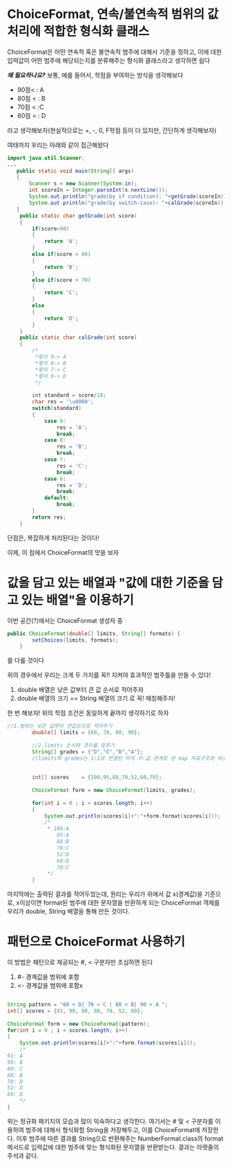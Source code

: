 # ChoiceFormat, 연속/불연속적 범위의 값 처리에 적합한 형식화 클래스

ChoiceFormat은 어떤 연속적 혹은 불연속적 범주에 대해서 기준을 정하고, 이에 대한 입력값이 어떤 범주에 해당되는지를 분류해주는 형식화 클래스라고 생각하면 쉽다

***왜 필요하나요?*** 
보통, 예를 들어서, 학점을 부여하는 방식을 생각해보다

 - 90점< : A
 -  80점 < : B 
 - 70점 < :C 
 - 60점 < : D

라고 생각해보자(현실적으로는 +, -, 0, F학점 등이 더 있지만, 간단하게 생각해보자)

여태까지 우리는 아래와 같이 접근해왔다

~~~java
import java.util.Scanner;
...
   public static void main(String[] args)
   {
	   Scanner s = new Scanner(System.in);
	   int scoreIn = Integer.parseInt(s.nextLine());
	   System.out.println("grade(by if condition): "+getGrade(scoreIn));
	   System.out.println("grade(by switch-case): "+calGrade(scoreIn));
   }
	public static char getGrade(int score)
	{
		if(score>90)
		{
			return 'A';
		}
		else if(score > 80)
		{
			return 'B';
		}
		else if(score > 70)
		{
			return 'C';
		}
		else
		{
			return 'D';
		}
	}
	public static char calGrade(int score)
	{
		/*
		 *몫이 9-> A
		 *몫이 8-> B
		 *몫이 7-> C
		 *몫이 6-> D 
		 */
		
		int standard = score/10;
		char res = '\u0000';
		switch(standard)
		{
			case 9:
				res = 'A';
				break;
			case 8:
				res = 'B';
				break;
			case 7:
				res = 'C';
				break;
			case 6:
				res = 'D';
				break;
			default:
				break;			
		}
		return res;
	}
~~~
단점은, 복잡하게 처리된다는 것이다!

이제, 이 점에서 ChoiceFormat의 맛을 보자

# 값을 담고 있는 배열과 "값에 대한 기준을 담고 있는 배열"을 이용하기

이번 공간(?)에서는 ChoiceFormat 생성자 중 
~~~java
public ChoiceFormat(double[] limits, String[] formats) {
        setChoices(limits, formats);
    }

~~~
를 다룰 것이다

위의 경우에서 우리는 크게 두 가지를 꼭!! 지켜야 
효과적인 범주틀을 만들 수 있다!

1. double 배열은 낮은 값부터 큰 값 순서로 적어주자
2. double 배열의 크기 == String 배열의 크기  로 꼭! 매칭해주자!

한 번 해보자! 위의 학점 조건은 동일하게 끝까지 생각하기로 하자

~~~java
//1.범위는 낮은 값부터 큰값순으로 적어주기
		double[] limits = {60, 70, 80, 90};
		
		//2.limits 순서와 갯수를 맞추기
		String[] grades = {"D","C","B","A"};
		//limits와 grades는 1:1로 연결된 마치 키-값 관계로 된 map 자료구조와 비슷!
		
		
		int[] scores    = {100,95,88,70,52,60,70};
		
		ChoiceFormat form = new ChoiceFormat(limits, grades);
		
		for(int i = 0 ; i < scores.length; i++)
		{
			System.out.println(scores[i]+":"+form.format(scores[i]));
			/*
			 * 100:A
				95:A
				88:B
				70:C
				52:D
				60:D
				70:C
			 */
		}
~~~
마지막에는 출력된 결과를 적어두었는데, 원리는 우리가 위에서 값 x(경계값)을 기준으로, x이상이면 format된 범주에 대한 문자열을 반환하게 되는 ChoiceFormat 객체를 우리가 double, String 배열을 통해 만든 것이다.


# 패턴으로 ChoiceFormat 사용하기

이 방법은 패턴으로 제공되는 #, < 구분자만 조심하면 된다
1. #- 경계값을 범위에 포함
2. <- 경계값을 범위에 포함x

~~~java

String pattern = "60 < D| 70 < C | 80 < B| 90 < A ";
int[] scores = {91, 90, 80, 88, 70, 52, 60};
		
ChoiceFormat form = new ChoiceFormat(pattern);
for(int i = 0 ; i < scores.length; i++)
{
    System.out.println(scores[i]+":"+form.format(scores[i]));
	/*
91: A 
90: B
80: C 
88: B
70: D
52: D
60: D
	*/
}
~~~

위는 정규화 패키지의 모습과 많이 익숙하다고 생각한다. 여기서는 # 및 < 구분자를 이용하여 범주에 대해서 형식화할 String을 저장해두고, 이를 ChoiceFormat에 저장한다. 이후 범주에 따른 결과를 String으로 반환해주는 NumberFormat.class의 format 메서드로 입력값에 대한 범주에 맞는 형식화된 문자열을 반환받는다. 결과는 아랫줄의 주석과 같다.

